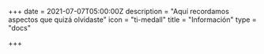 +++
date = 2021-07-07T05:00:00Z
description = "Aquí recordamos aspectos que quizá olvidaste"
icon = "ti-medall"
title = "Información"
type = "docs"

+++
